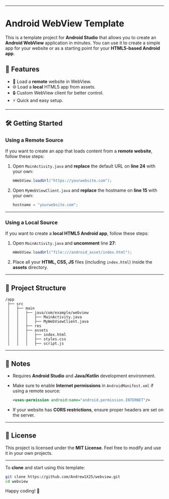 
---

# Android WebView Template

This is a template project for **Android Studio** that allows you to create an **Android WebView** application in minutes. You can use it to create a simple app for your website or as a starting point for your **HTML5-based Android app**.

## 🚀 Features

- 📱 Load a **remote** website in WebView.
- 🌐 Load a **local** HTML5 app from assets.
- 🔒 Custom WebView client for better control.
- ⚡ Quick and easy setup.

---

## 🛠 Getting Started

### Using a **Remote Source**
If you want to create an app that loads content from a **remote website**, follow these steps:

1. Open `MainActivity.java` and **replace** the default URL on **line 24** with your own:

   ```java
   mWebView.loadUrl("https://yourwebsite.com");
   ```

2. Open `MyWebViewClient.java` and **replace** the hostname on **line 15** with your own:

   ```java
   hostname = "yourwebsite.com";
   ```

---

### Using a **Local Source**
If you want to create a **local HTML5 Android app**, follow these steps:

1. Open `MainActivity.java` and **uncomment** line **27**:

   ```java
   mWebView.loadUrl("file:///android_asset/index.html");
   ```

2. Place all your **HTML, CSS, JS** files (including `index.html`) inside the **assets** directory.

---

## 📂 Project Structure

```
/app
 ├── src
 │   ├── main
 │   │   ├── java/com/example/webview
 │   │   │   ├── MainActivity.java
 │   │   │   ├── MyWebViewClient.java
 │   │   ├── res
 │   │   ├── assets
 │   │   │   ├── index.html
 │   │   │   ├── styles.css
 │   │   │   ├── script.js
```

---

## 📌 Notes

- Requires **Android Studio** and **Java/Kotlin** development environment.
- Make sure to enable **Internet permissions** in `AndroidManifest.xml` if using a remote source:

  ```xml
  <uses-permission android:name="android.permission.INTERNET"/>
  ```

- If your website has **CORS restrictions**, ensure proper headers are set on the server.

---

## 📜 License

This project is licensed under the **MIT License**. Feel free to modify and use it in your own projects.

---

To **clone** and start using this template:

```sh
git clone https://github.com/Andrew1X25/webview.git
cd webview
```

Happy coding! 🚀
